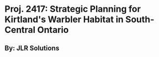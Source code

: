# Proj. 2417: Strategic Planning for Kirtland's Warbler Habitat in South-Central Ontario
## By: JLR Solutions
